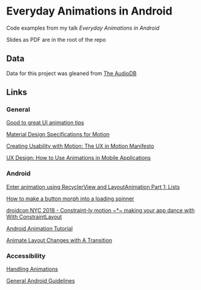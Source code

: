 # Everyday Animations in Android
Code examples from my talk *Everyday Animations in Android*

Slides as PDF are in the root of the repo
## Data
Data for this project was gleaned from [The AudioDB](https://www.theaudiodb.com/api_guide.php)
## Links
### General
[Good to great UI animation tips](https://uxdesign.cc/good-to-great-ui-animation-tips-7850805c12e5)

[Material Design Specifications for Motion](https://material.io/design/motion/understanding-motion.html)

[Creating Usability with Motion: The UX in Motion Manifesto](https://medium.com/ux-in-motion/creating-usability-with-motion-the-ux-in-motion-manifesto-a87a4584ddc)

[UX Design: How to Use Animations in Mobile Applications](https://uxplanet.org/ux-design-how-to-use-animations-in-mobile-applications-a8257ebffe90)

### Android
[Enter animation using RecyclerView and LayoutAnimation Part 1: Lists](https://proandroiddev.com/enter-animation-using-recyclerview-and-layoutanimation-part-1-list-75a874a5d213)

[How to make a button morph into a loading spinner](https://android.jlelse.eu/make-your-app-shine-how-to-make-a-button-morph-into-a-loading-spinner-9efee6e39711)

[droidcon NYC 2018 - Constraint-ly motion ~*~ making your app dance with With ConstraintLayout](https://www.youtube.com/watch?v=8ls5DlbzyHw)

[Android Animation Tutorial](https://www.raywenderlich.com/350-android-animation-tutorial-with-kotlin)

[Animate Layout Changes with A Transition](https://developer.android.com/training/transitions/)

### Accessibility
[Handling Animations](https://www.webaccessibility.com/best_practices.php?technology_platform_id=11)

[General Android Guidelines](https://www.webaccessibility.com/best_practices.php?technology_platform_id=286)